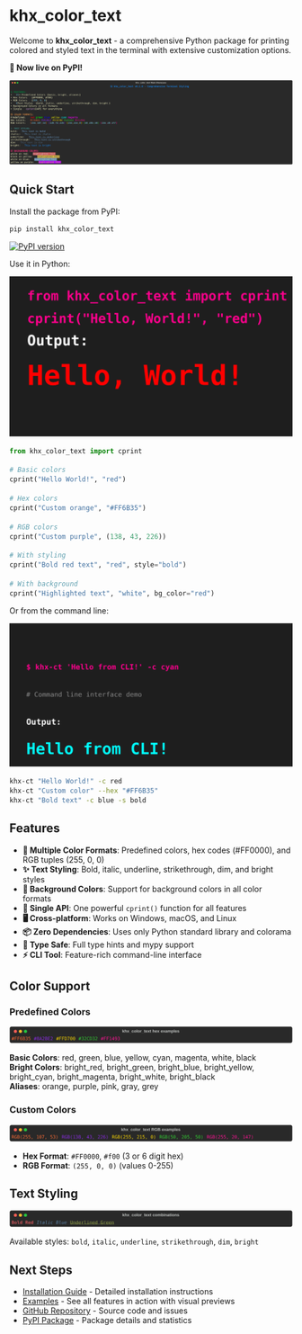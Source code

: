 # khx_color_text

Welcome to **khx_color_text** - a comprehensive Python package for printing colored and styled text in the terminal with extensive customization options.

**🎉 Now live on PyPI!** 

![Main Showcase](assets/main_showcase.svg)

## Quick Start

Install the package from PyPI:

```bash
pip install khx_color_text
```

[![PyPI version](https://badge.fury.io/py/khx-color-text.svg)](https://pypi.org/project/khx-color-text/)

Use it in Python:

![Basic Usage](assets/basic_usage_terminal.svg)

```python
from khx_color_text import cprint

# Basic colors
cprint("Hello World!", "red")

# Hex colors
cprint("Custom orange", "#FF6B35")

# RGB colors
cprint("Custom purple", (138, 43, 226))

# With styling
cprint("Bold red text", "red", style="bold")

# With background
cprint("Highlighted text", "white", bg_color="red")
```

Or from the command line:

![CLI Usage](assets/cli_usage_terminal.svg)

```bash
khx-ct "Hello World!" -c red
khx-ct "Custom color" --hex "#FF6B35"
khx-ct "Bold text" -c blue -s bold
```

## Features

- **🎨 Multiple Color Formats**: Predefined colors, hex codes (#FF0000), and RGB tuples (255, 0, 0)
- **✨ Text Styling**: Bold, italic, underline, strikethrough, dim, and bright styles
- **🌈 Background Colors**: Support for background colors in all color formats
- **🔧 Single API**: One powerful `cprint()` function for all features
- **🖥️ Cross-platform**: Works on Windows, macOS, and Linux
- **📦 Zero Dependencies**: Uses only Python standard library and colorama
- **🎯 Type Safe**: Full type hints and mypy support
- **⚡ CLI Tool**: Feature-rich command-line interface

## Color Support

### Predefined Colors
![Hex Examples](assets/hex_examples.svg)

**Basic Colors**: red, green, blue, yellow, cyan, magenta, white, black  
**Bright Colors**: bright_red, bright_green, bright_blue, bright_yellow, bright_cyan, bright_magenta, bright_white, bright_black  
**Aliases**: orange, purple, pink, gray, grey

### Custom Colors
![RGB Examples](assets/rgb_examples.svg)

- **Hex Format**: `#FF0000`, `#f00` (3 or 6 digit hex)
- **RGB Format**: `(255, 0, 0)` (values 0-255)

## Text Styling

![Style Combinations](assets/combinations.svg)

Available styles: `bold`, `italic`, `underline`, `strikethrough`, `dim`, `bright`

## Next Steps

- [Installation Guide](installation.md) - Detailed installation instructions
- [Examples](examples.md) - See all features in action with visual previews
- [GitHub Repository](https://github.com/Khader-X/khx_color_text) - Source code and issues
- [PyPI Package](https://pypi.org/project/khx-color-text/) - Package details and statistics